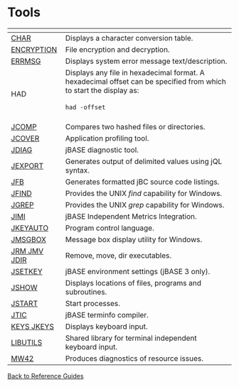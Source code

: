 # Tools

<PageHeader />

| <!----> | <!----> |
| --- | --- |
| [CHAR](./../char) | Displays a character conversion table. |
| [ENCRYPTION](./../../jbase-encryption-database-security) | File encryption and decryption. |
| [ERRMSG](./../errmsg) | Displays system error message text/description. |
| HAD | Displays any file in hexadecimal format. A hexadecimal offset can be specified from which to start the display as: <br><br>```had -offset```<br><br> |
| [JCOMP](./../../../files/jcomp) | Compares two hashed files or directories. |
| [JCOVER](./../jcover) | Application profiling tool. |
| [JDIAG](./../jdiag) | jBASE diagnostic tool. |
| [JEXPORT](./../jexport) | Generates output of delimited values using jQL syntax. |
| [JFB](./../jfb) | Generates formatted jBC source code listings. |
| [JFIND](./../../jfind) | Provides the UNIX *find* capability for Windows. |
| [JGREP](jgreb) | Provides the UNIX *grep* capability for Windows. |
| [JIMI](./../jbase-independent-metrics-integration-%28jimi%29) | jBASE Independent Metrics Integration. |
| [JKEYAUTO](./../jkeyauto/jkeyauto) | Program control language. |
| [JMSGBOX](jmsgbox) | Message box display utility for Windows. |
| [JRM JMV JDIR](./../jrm-jmv-jdir) | Remove, move, dir executables. |
| [JSETKEY](./../jsetkey-%28jbase-3-only%29) | jBASE environment settings (jBASE 3 only). |
| [JSHOW](./../jshow) | Displays locations of files, programs and subroutines. |
| [JSTART](./../../background--processing/jstart) | Start processes. |
| [JTIC](./../jtic) | jBASE terminfo compiler. |
| [KEYS JKEYS](./../keys-&-jkeys) | Displays keyboard input. |
| [LIBUTILS](./../libutils) | Shared library for terminal independent keyboard input. |
| [MW42](./../mw42) | Produces diagnostics of resource issues. |

[Back to Reference Guides](../README.md)
